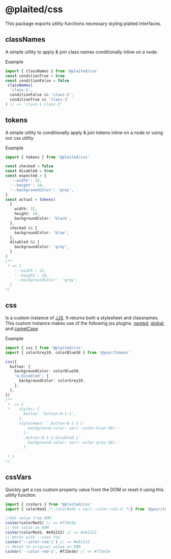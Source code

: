 # @plaited/css

This package exports utility functions necessary styling plaited interfaces.

## classNames 
A simple utility to apply & join class names conditionally inline on a node.

Example
```ts
import { classNames } from '@plaited/css'
const conditionTrue = true
const conditionFalse = false
 classNames(
  'class-1',
  conditionFalse && 'class-2',
  conditionTrue && 'class-3'
) // => 'class-1 class-3'
```

## tokens
A simple utility to conditionally apply & join tokens inline on a node or using our css utility


Example
```ts
import { tokens } from '@plaited/css'

const checked = false
const disabled = true
const expected = {
  '--width': 32,
  '--height': 24,
  '--backgroundColor': 'grey',
}
const actual = tokens(
  {
    width: 32,
    height: 24,
    backgroundColor: 'black',
  },
  checked && {
    backgroundColor: 'blue',
  },
  disabled && {
    backgroundColor: 'grey',
  }
) 
/**
 * => {
    '--width': 32,
    '--height': 24,
    '--backgroundColor': 'grey',
  }
*/

```

## css
Is a custom instance of [JJS](https://cssinjs.org/jss-api?v=v10.9.2#create-an-own-jss-instance). It returns both a stylesheet and classnames. This custom instance makes use of the following jss plugins. [nested](https://cssinjs.org/jss-plugin-nested?v=v10.9.2), [global](https://cssinjs.org/jss-plugin-global?v=v10.9.2), and [camelCase](https://cssinjs.org/jss-plugin-camel-case?v=v10.9.2)

Example
```ts
import { css } from '@plaited/css'
import { colorGrey10, colorBlue50 } from '@your/tokens'

css({
  button: {
    backgroundColor: colorBlue50,
    '&:disabled': {
      backgroundColor: colorGrey10,
    },
  },
})
/**
 *  => {
 *    styles: {
        button: 'button-0-1-1',
      },
      stylesheet: `.button-0-1-1 {␊
          background-color: var(--color-blue-50);␊
        }␊
        .button-0-1-1:disabled {␊
          background-color: var(--color-grey-10);␊
        }
      `
 * }
*/
```

## cssVars
Quickly get a css custom property value from the DOM or reset it using this utility function.

```ts
import { cssVars } from '@plaited/css'
import { colorRed1 /* colorRed1 = var(--color-red-1) */} from '@your/tokens'

//Get value from DOM
cssVar(colorRed1) // => #f33e3e
// Set value on DOM
cssVar(colorRed1, #e91212) // => #e91212
// Works with --case too
cssVar('--color-red-1') // => #e91212
// Reset to original value on DOM
cssVar('--color-red-1', #f33e3e) // => #f33e3e
```